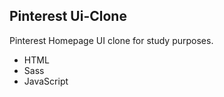 ## Pinterest Ui-Clone

Pinterest Homepage UI clone for study purposes.


 - HTML 
 - Sass
 - JavaScript
